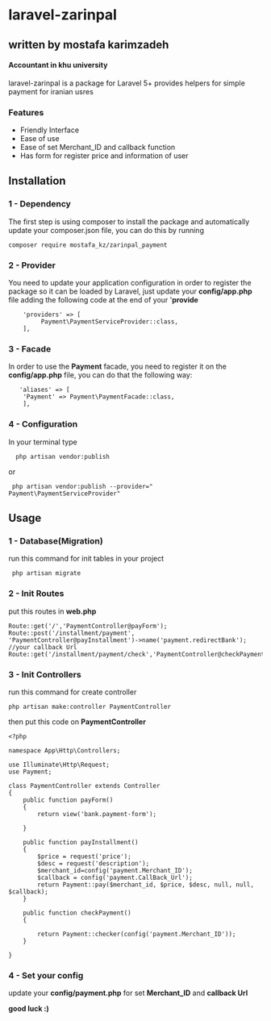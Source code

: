 # laravel-zarinpal
## written by mostafa karimzadeh
#### Accountant in khu university
laravel-zarinpal is a package for Laravel 5+ provides helpers for simple payment for iranian usres
### Features
* Friendly Interface
* Ease of use
* Ease of set Merchant_ID and callback function
* Has form for register price and information of user
## Installation
### 1 - Dependency
The first step is using composer to install the package and automatically update your composer.json file, you can do this by running
```
composer require mostafa_kz/zarinpal_payment
```
### 2 - Provider
You need to update your application configuration in order to register the package so it can be loaded by Laravel, just update your **config/app.php** file adding the following code at the end of your '**provide**
```
    'providers' => [
         Payment\PaymentServiceProvider::class,
    ],
```
### 3 - Facade
In order to use the **Payment** facade, you need to register it on the **config/app.php** file, you can do that the following way:
```
   'aliases' => [
    'Payment' => Payment\PaymentFacade::class,
    ],
```
### 4 - Configuration
In your terminal type
```
  php artisan vendor:publish
```
or
```
 php artisan vendor:publish --provider=" Payment\PaymentServiceProvider"

```
## Usage
### 1 - Database(Migration)
run this command for init tables in your project
```
 php artisan migrate

```
### 2 - Init Routes
put this routes in **web.php**
```
Route::get('/','PaymentController@payForm');
Route::post('/installment/payment', 'PaymentController@payInstallment')->name('payment.redirectBank');
//your callback Url
Route::get('/installment/payment/check','PaymentController@checkPayment');
```
### 3 - Init Controllers
run this command for create controller
```
php artisan make:controller PaymentController
```
then put this code on **PaymentController**
```
<?php

namespace App\Http\Controllers;

use Illuminate\Http\Request;
use Payment;

class PaymentController extends Controller
{
    public function payForm()
    {
        return view('bank.payment-form');

    }

    public function payInstallment()
    {
        $price = request('price');
        $desc = request('description');
        $merchant_id=config('payment.Merchant_ID');
        $callback = config('payment.CallBack_Url');
        return Payment::pay($merchant_id, $price, $desc, null, null, $callback);
    }

    public function checkPayment()
    {

        return Payment::checker(config('payment.Merchant_ID'));
    }

}
```
### 4 - Set your config
update your **config/payment.php** for set **Merchant_ID** and **callback Url** 


**good luck :)**
